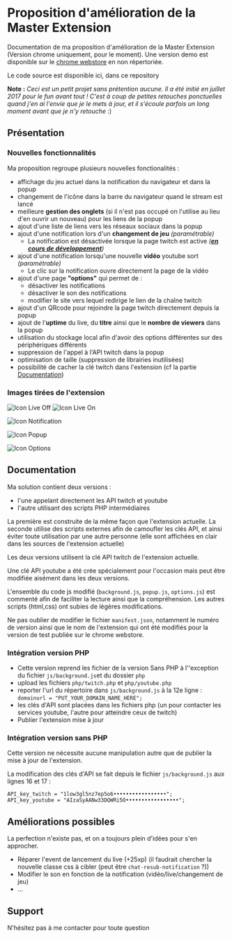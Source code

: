# Proposition d'amélioration de la Master Extension

Documentation de ma proposition d'amélioration de la Master Extension (Version chrome uniquement, pour le moment). Une version demo est disponible sur le [chrome webstore](https://chrome.google.com/webstore/detail/master-sans-cou/caklmgbmfcingplfkkdadejihhjocjpi/related?hl=fr) en non répertoriée.

Le code source est disponible ici, dans ce repository

__Note :__ *Ceci est un petit projet sans prétention aucune. Il a été initié en juillet 2017 pour le fun avant tout ! C'est à coup de petites retouches ponctuelles quand j'en ai l'envie que je le mets à jour, et il s'écoule parfois un long moment avant que je n'y retouche* :)

## Présentation

### Nouvelles fonctionnalités

Ma proposition regroupe plusieurs nouvelles fonctionalités :
  * affichage du jeu actuel dans la notification du navigateur et dans la popup 
  * changement de l'icône dans la barre du navigateur quand le stream est lancé 
  * meilleure **gestion des onglets** (si il n'est pas occupé on l'utilise au lieu d'en ouvrir un nouveau) pour les liens de la popup
  * ajout d'une liste de liens vers les réseaux sociaux dans la popup 
  * ajout d'une notification lors d'un **changement de jeu** *(paramétrable)*
    * La notification est désactivée lorsque la page twitch est active *(**[en cours de développement](/Changelog.md)**)*
  * ajout d'une notification lorsqu'une nouvelle **vidéo** youtube sort *(paramétrable)*
    * Le clic sur la notification ouvre directement la page de la vidéo
  * ajout d'une page **"options"** qui permet de :
    * désactiver les notifications 
    * désactiver le son des notifications 
    * modifier le site vers lequel redirige le lien de la chaîne twitch
  * ajout d'un QRcode pour rejoindre la page twitch directement depuis la popup
  * ajout de l'**uptime** du live, du **titre** ainsi que le **nombre de viewers** dans la popup
  * utilisation du stockage local afin d'avoir des options différentes sur des périphériques différents
  * suppression de l'appel à l'API twitch dans la popup
  * optimisation de taille (suppression de librairies inutilisées)
  * possibilité de cacher la clé twitch dans l'extension (cf la partie [Documentation](/README.md#documentation)) 

### Images tirées de l'extension

![Icon Live Off](https://github.com/TenebrisLuxNoctis/Master-Extension-v3/blob/master/images/bariconoff.PNG)
![Icon Live On](https://github.com/TenebrisLuxNoctis/Master-Extension-v3/blob/master/images/bariconon.PNG)

![Icon Notification](https://github.com/TenebrisLuxNoctis/Master-Extension-v3/blob/master/images/notif.PNG)

![Icon Popup](https://github.com/TenebrisLuxNoctis/Master-Extension-v3/blob/master/images/showcase%20snakou.png)

![Icon Options](https://github.com/TenebrisLuxNoctis/Master-Extension-v3/blob/master/images/options.png)

## Documentation

Ma solution contient deux versions :
  * l'une appelant directement les API twitch et youtube
  * l'autre utilisant des scripts PHP intermédiaires

La première est construite de la même façon que l'extension actuelle. La seconde utilise des scripts externes afin de camoufler les clés API, et ainsi éviter toute utilisation par une autre personne (elle sont affichées en clair dans les sources de l'extension actuelle)

Les deux versions utilisent la clé API twitch de l'extension actuelle.

Une clé API youtube a été crée spécialement pour l'occasion mais peut être modifiée aisément dans les deux versions.


L'ensemble du code js modifié (`background.js`, `popup.js`, `options.js`) est commenté afin de faciliter la lecture ainsi que la compréhension. Les autres scripts (html,css) ont subies de légères modifications.

Ne pas oublier de modifier le fichier `manifest.json`, notamment le numéro de version ainsi que le nom de l'extension qui ont été modifiés pour la version de test publiée sur le chrome webstore.

### Intégration version PHP

  * Cette version reprend les fichier de la version Sans PHP à l''exception du fichier `js/background.js`et du dossier `php`
  * upload les fichiers `php/twitch.php` et `php/youtube.php`
  * reporter l'url du répertoire dans `js/background.js` à la 12e ligne : `domainurl = "PUT_YOUR_DOMAIN_NAME_HERE";`
  * les clés d'API sont placées dans les fichiers php (un pour contacter les services youtube, l'autre pour atteindre ceux de twitch)
  * Publier l'extension mise à jour

### Intégration version sans PHP

Cette version ne nécessite aucune manipulation autre que de publier la mise à jour de l'extension.

La modification des clés d'API se fait depuis le fichier `js/background.js`  aux lignes 16 et 17 :
```
API_key_twitch = "1low3gl5nz7ep5o6•••••••••••••••••";
API_key_youtube = "AIzaSyAANw33DQWRi5O•••••••••••••••••";
```

## Améliorations possibles

La perfection n'existe pas, et on a toujours plein d'idées pour s'en approcher.

  * Réparer l'event de lancement du live (+25xp) (il faudrait chercher la nouvelle classe css à cibler (peut être `chat-resub-notification` ?))
  * Modifier le son en fonction de la notification (vidéo/live/changement de jeu)
  * ...

## Support

N'hésitez pas à me contacter pour toute question
